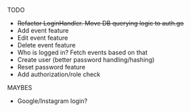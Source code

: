 TODO

- ~~Refactor LoginHandler. Move DB querying logic to auth.go~~
- Add event feature
- Edit event feature
- Delete event feature
- Who is logged in? Fetch events based on that
- Create user (better password handling/hashing)
- Reset password feature
- Add authorization/role check

MAYBES

- Google/Instagram login?
